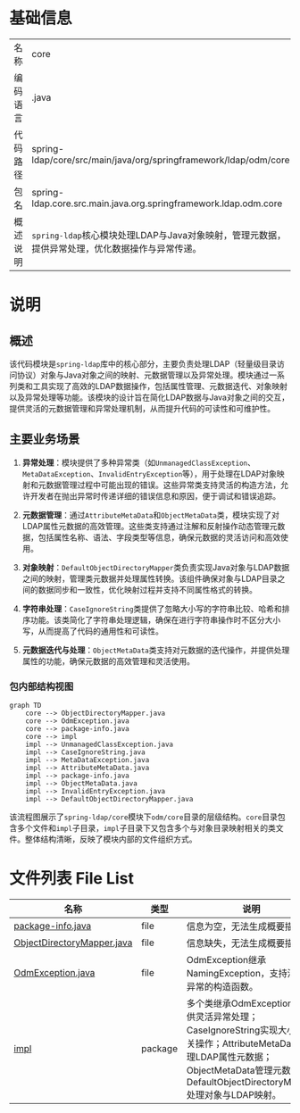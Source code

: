 # 基础信息

|      |      |
|------|------|
| 名称 | core |
| 编码语言 | .java |
| 代码路径 | spring-ldap/core/src/main/java/org/springframework/ldap/odm/core |
| 包名 | spring-ldap.core.src.main.java.org.springframework.ldap.odm.core |
| 概述说明 | `spring-ldap`核心模块处理LDAP与Java对象映射，管理元数据，提供异常处理，优化数据操作与异常传递。 |

# 说明

## 概述

该代码模块是`spring-ldap`库中的核心部分，主要负责处理LDAP（轻量级目录访问协议）对象与Java对象之间的映射、元数据管理以及异常处理。模块通过一系列类和工具实现了高效的LDAP数据操作，包括属性管理、元数据迭代、对象映射以及异常处理等功能。该模块的设计旨在简化LDAP数据与Java对象之间的交互，提供灵活的元数据管理和异常处理机制，从而提升代码的可读性和可维护性。

## 主要业务场景

1. **异常处理**：模块提供了多种异常类（如`UnmanagedClassException`、`MetaDataException`、`InvalidEntryException`等），用于处理在LDAP对象映射和元数据管理过程中可能出现的错误。这些异常类支持灵活的构造方法，允许开发者在抛出异常时传递详细的错误信息和原因，便于调试和错误追踪。

2. **元数据管理**：通过`AttributeMetaData`和`ObjectMetaData`类，模块实现了对LDAP属性元数据的高效管理。这些类支持通过注解和反射操作动态管理元数据，包括属性名称、语法、字段类型等信息，确保元数据的灵活访问和高效使用。

3. **对象映射**：`DefaultObjectDirectoryMapper`类负责实现Java对象与LDAP数据之间的映射，管理类元数据并处理属性转换。该组件确保对象与LDAP目录之间的数据同步和一致性，优化映射过程并支持不同属性格式的转换。

4. **字符串处理**：`CaseIgnoreString`类提供了忽略大小写的字符串比较、哈希和排序功能。该类简化了字符串处理逻辑，确保在进行字符串操作时不区分大小写，从而提高了代码的通用性和可读性。

5. **元数据迭代与处理**：`ObjectMetaData`类支持对元数据的迭代操作，并提供处理属性的功能，确保元数据的高效管理和灵活使用。


### 包内部结构视图

```mermaid
graph TD
    core --> ObjectDirectoryMapper.java
    core --> OdmException.java
    core --> package-info.java
    core --> impl
    impl --> UnmanagedClassException.java
    impl --> CaseIgnoreString.java
    impl --> MetaDataException.java
    impl --> AttributeMetaData.java
    impl --> package-info.java
    impl --> ObjectMetaData.java
    impl --> InvalidEntryException.java
    impl --> DefaultObjectDirectoryMapper.java
```

该流程图展示了`spring-ldap/core`模块下`odm/core`目录的层级结构。`core`目录包含多个文件和`impl`子目录，`impl`子目录下又包含多个与对象目录映射相关的类文件。整体结构清晰，反映了模块内部的文件组织方式。

# 文件列表 File List

| 名称   | 类型  | 说明 |
|-------|------|-------------|
| [package-info.java](package-info.md) | file | 信息为空，无法生成概要描述。 |
| [ObjectDirectoryMapper.java](ObjectDirectoryMapper.md) | file | 信息缺失，无法生成概要描述。 |
| [OdmException.java](OdmException.md) | file | OdmException继承NamingException，支持消息和异常的构造函数。 |
| [impl](impl/_module.md) | package | 多个类继承OdmException，提供灵活异常处理；CaseIgnoreString实现大小写无关操作；AttributeMetaData管理LDAP属性元数据；ObjectMetaData管理元数据；DefaultObjectDirectoryMapper处理对象与LDAP映射。 |


